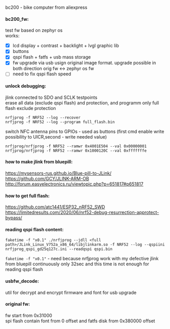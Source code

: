 bc200 - bike computer from aliexpress

#### bc200_fw:
test fw based on zephyr os  
works:
- [x] lcd display + contrast + backlight + lvgl graphic lib
- [x] buttons
- [x] qspi flash + fatfs + usb mass storage
- [x] fw upgrade via usb usign original image format. upgrade possible in both direction orig fw <-> zephyr os fw
- [ ] need to fix qspi flash speed

#### unlock debugging:
jlink connected to SDO and SCLK testpoints  
erase all data  (exclude qspi flash) and protection, and programm only full flash exclude protection
```
nrfjprog -f NRF52 --log --recover
nrfjprog -f NRF52 --log --program full_flash.bin
```
switch NFC antenna pins to GPIOs - used as buttons (first cmd enable write possibility to UICR,second - write needed value)
```
nrfjprog/nrfjprog -f NRF52 --ramwr 0x4001E504 --val 0x00000001
nrfjprog/nrfjprog -f NRF52 --ramwr 0x1000120C --val 0xfffffffe
```

#### how to make jlink from bluepill:
https://mysensors-rus.github.io/Blue-pill-to-JLink/ https://github.com/GCY/JLINK-ARM-OB http://forum.easyelectronics.ru/viewtopic.php?p=651817#p651817

#### how to get full flash:
https://github.com/atc1441/ESP32_nRF52_SWD https://limitedresults.com/2020/06/nrf52-debug-resurrection-approtect-bypass/

#### reading qspi flash content:
```
faketime -f "x0.1" ./nrfjprog --jdll <full path>/JLink_Linux_V752a_x86_64/libjlinkarm.so -f NRF52 --log --qspiini nrfjprog_qspi_gd25q127c.ini --readqspi qspi.bin
```
`faketime -f "x0.1"` - need because nrfjprog work with my defective jlink from bluepill continuously only 32sec and this time is not enough for reading qspi flash

#### usbfw_decode:
util for decrypt and encrypt firmware and font for usb upgrade

#### original fw:
fw start from 0x31000  
spi flash contain font from 0 offset and fatfs disk from 0x380000 offset
